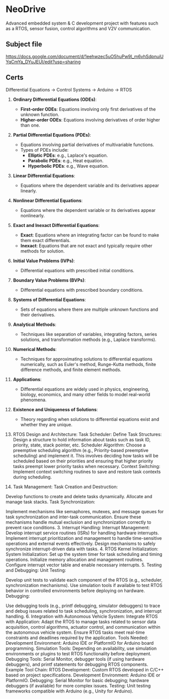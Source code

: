 # NeoDrive
Advanced embedded system &amp; C development project with features such as a RTOS, sensor fusion, control algorithms and V2V communication.

## Subject file
https://docs.google.com/document/d/1eehwzec5uO5huPw9I_m6vhSdpnuiUYqCmYa_DYuJEUI/edit?usp=sharing

## Certs
Differential Equations -> Control Systems -> Arduino -> RTOS

1. **Ordinary Differential Equations (ODEs)**:
   - **First-order ODEs**: Equations involving only first derivatives of the unknown function.
   - **Higher-order ODEs**: Equations involving derivatives of order higher than one.

2. **Partial Differential Equations (PDEs)**:
   - Equations involving partial derivatives of multivariable functions.
   - Types of PDEs include: 
     - **Elliptic PDEs**: e.g., Laplace's equation.
     - **Parabolic PDEs**: e.g., Heat equation.
     - **Hyperbolic PDEs**: e.g., Wave equation.

3. **Linear Differential Equations**:
   - Equations where the dependent variable and its derivatives appear linearly.

4. **Nonlinear Differential Equations**:
   - Equations where the dependent variable or its derivatives appear nonlinearly.

5. **Exact and Inexact Differential Equations**:
   - **Exact**: Equations where an integrating factor can be found to make them exact differentials.
   - **Inexact**: Equations that are not exact and typically require other methods for solution.

6. **Initial Value Problems (IVPs)**:
   - Differential equations with prescribed initial conditions.

7. **Boundary Value Problems (BVPs)**:
   - Differential equations with prescribed boundary conditions.

8. **Systems of Differential Equations**:
   - Sets of equations where there are multiple unknown functions and their derivatives.

9. **Analytical Methods**:
   - Techniques like separation of variables, integrating factors, series solutions, and transformation methods (e.g., Laplace transforms).

10. **Numerical Methods**:
    - Techniques for approximating solutions to differential equations numerically, such as Euler's method, Runge-Kutta methods, finite difference methods, and finite element methods.

11. **Applications**:
    - Differential equations are widely used in physics, engineering, biology, economics, and many other fields to model real-world phenomena.

12. **Existence and Uniqueness of Solutions**:
    - Theory regarding when solutions to differential equations exist and whether they are unique.


1. RTOS Design and Architecture:
Task Scheduler:
Define Task Structures: Design a structure to hold information about tasks such as task ID, priority, state, stack pointer, etc.
Scheduler Algorithm: Choose a preemptive scheduling algorithm (e.g., Priority-based preemptive scheduling) and implement it. This involves deciding how tasks will be scheduled based on their priorities and ensuring that higher priority tasks preempt lower priority tasks when necessary.
Context Switching: Implement context switching routines to save and restore task contexts during scheduling.
2. Task Management:
Task Creation and Destruction:

Develop functions to create and delete tasks dynamically.
Allocate and manage task stacks.
Task Synchronization:

Implement mechanisms like semaphores, mutexes, and message queues for task synchronization and inter-task communication.
Ensure these mechanisms handle mutual exclusion and synchronization correctly to prevent race conditions.
3. Interrupt Handling:
Interrupt Management:
Develop interrupt service routines (ISRs) for handling hardware interrupts.
Implement interrupt prioritization and management to handle time-sensitive operations and external events effectively.
Design mechanisms to safely synchronize interrupt-driven data with tasks.
4. RTOS Kernel Initialization:
System Initialization:
Set up the system timer for task scheduling and timing operations.
Initialize memory allocation and management routines.
Configure interrupt vector table and enable necessary interrupts.
5. Testing and Debugging:
Unit Testing:

Develop unit tests to validate each component of the RTOS (e.g., scheduler, synchronization mechanisms).
Use simulation tools if available to test RTOS behavior in controlled environments before deploying on hardware.
Debugging:

Use debugging tools (e.g., printf debugging, simulator debuggers) to trace and debug issues related to task scheduling, synchronization, and interrupt handling.
6. Integration with Autonomous Vehicle System:
Integrate RTOS with Application:
Adapt the RTOS to manage tasks related to sensor data acquisition, control algorithms, actuator control, and communication within the autonomous vehicle system.
Ensure RTOS tasks meet real-time constraints and deadlines required by the application.
Tools Needed:
Development Environment: Arduino IDE or PlatformIO for Arduino board programming.
Simulation Tools: Depending on availability, use simulation environments or plugins to test RTOS functionality before deployment.
Debugging Tools: Serial Monitor, debugger tools (if using hardware debuggers), and printf statements for debugging RTOS components.
Example Tool Chain:
RTOS Development: Custom RTOS developed in C/C++ based on project specifications.
Development Environment: Arduino IDE or PlatformIO.
Debugging: Serial Monitor for basic debugging; hardware debuggers (if available) for more complex issues.
Testing: Unit testing frameworks compatible with Arduino (e.g., Unity for Arduino).
